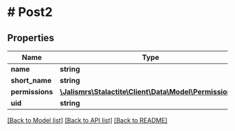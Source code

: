 # # Post2

## Properties

Name | Type | Description | Notes
------------ | ------------- | ------------- | -------------
**name** | **string** |  |
**short_name** | **string** |  |
**permissions** | [**\Jalismrs\Stalactite\Client\Data\Model\Permission2[]**](Permission2.md) |  | [optional]
**uid** | **string** |  |

[[Back to Model list]](../../README.md#models) [[Back to API list]](../../README.md#endpoints) [[Back to README]](../../README.md)
